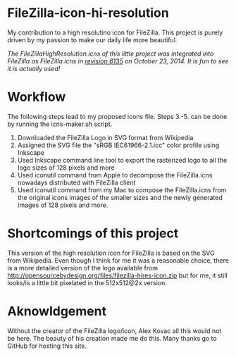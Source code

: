 FileZilla-icon-hi-resolution
============================

My contribution to a high resolutino icon for FileZilla. This project is purely driven by my passion to make our daily life more beautiful.

*The FileZillaHighResolution.icns of this little project was integrated into FileZilla as FileZilla.icns in [revision 6135](http://svn.filezilla-project.org/filezilla?view=rev&amp;revision=6135) on October 23, 2014. It is fun to see it is actually used!*

Workflow
========
The following steps lead to my proposed icons file. Steps 3.-5. can be done by running the icns-maker.sh script.

1. Downloaded the FileZilla Logo in SVG format from Wikipedia
2. Assigned the SVG file the "sRGB IEC61966-2.1.icc" color profile using Inkscape
3. Used Inkscape command line tool to export the rasterized logo to all the logo sizes of 128 pixels and more
4. Used iconutil command from Apple to decompose the FileZilla.icns nowadays distributed with FileZilla client
5. Used iconutil command from my Mac to compose the FileZilla.icns from the original icons images of the smaller sizes and the newly generated images of 128 pixels and more.

Shortcomings of this project
============================
This version of the high resolution icon for FileZilla is based on the SVG from Wikipedia. Even though I think for me it was a reasonable choice, there is a more detailed version of the logo available from http://opensourcebydesign.org/files/filezilla-hires-icon.zip but for me, it still looks/is a little bit pixelated in the 512x512@2x version.

Aknowldgement
=============
Without the creator of the FileZilla logo/icon, Alex Kovac all this would not be here. The beauty of his creation made me do this.
Many thanks go to GitHub for hosting this site.
